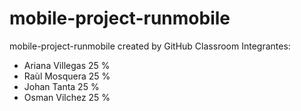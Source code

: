 # mobile-project-runmobile
mobile-project-runmobile created by GitHub Classroom
Integrantes:
  - Ariana Villegas 25 %
  - Raùl Mosquera 25 %
  - Johan Tanta 25 %
  - Osman Vilchez 25 %
  
  
